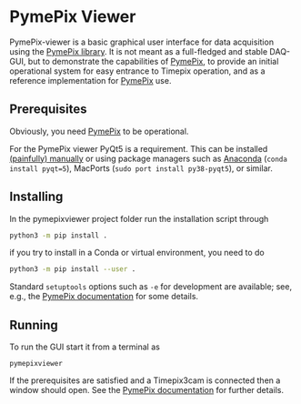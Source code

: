 # PymePix Viewer

PymePix-viewer is a basic graphical user interface for data acquisition using the [PymePix
library](https://github.com/CFEL-CMI/pymepix). It is not meant as a full-fledged and stable DAQ-GUI,
but to demonstrate the capabilities of [PymePix](https://github.com/CFEL-CMI/pymepix), to provide an
initial operational system for easy entrance to Timepix operation, and as a reference implementation
for [PymePix](https://github.com/CFEL-CMI/pymepix) use.


## Prerequisites

Obviously, you need [PymePix](https://github.com/CFEL-CMI/pymepix) to be operational.

For the PymePix viewer PyQt5 is a requirement. This can be installed [(painfully)
manually](https://www.metachris.com/2016/03/how-to-install-qt56-pyqt5-virtualenv-python3) or using
package managers such as [Anaconda](https://www.anaconda.com) (`conda install pyqt=5`), MacPorts
(`sudo port install py38-pyqt5`), or similar.


## Installing

In the pymepixviewer project folder run the installation script through
```bash
python3 -m pip install .
```
if you try to install in a Conda or virtual environment, you need to do
```bash
python3 -m pip install --user .
```

Standard `setuptools` options such as `-e` for development are available; see, e.g., the
[PymePix documentation](https://pymepix.readthedocs.io) for some details.


## Running

To run the GUI start it from a terminal as
```
pymepixviewer
```

If the prerequisites are satisfied and a Timepix3cam is connected then a window should open. See the
[PymePix documentation](https://pymepix.readthedocs.io) for further details.




<!-- Put Emacs local variables into HTML comment
Local Variables:
coding: utf-8
fill-column: 100
End:
-->

